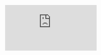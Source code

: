 <iframe src="https://cardioid-ranunculus-myzz.squarespace.com/upgrade" style="border:none;" title="Iframe Example"></iframe>
